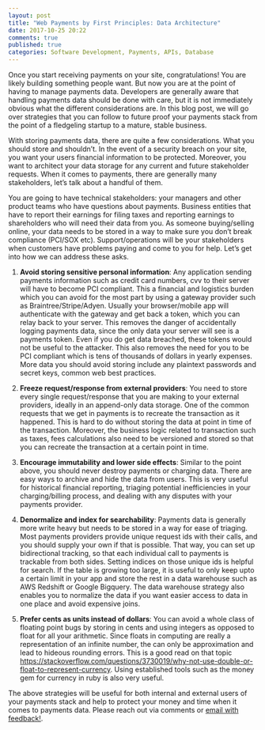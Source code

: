 ```yaml
---
layout: post
title: "Web Payments by First Principles: Data Architecture"
date: 2017-10-25 20:22
comments: true
published: true
categories: Software Development, Payments, APIs, Database
---
```


Once you start receiving payments on your site, congratulations! You are likely building something people want. But now you are at the point of having to manage payments data. Developers are generally aware that handling payments data should be done with care, but it is not immediately obvious what the different considerations are. In this blog post, we will go over strategies that you can follow to future proof your payments stack from the point of a fledgeling startup to a mature, stable business.

With storing payments data, there are quite a few considerations. What you should store and shouldn’t. In the event of a security breach on your site, you want your users financial information to be protected. Moreover, you want to architect your data storage for any current and future stakeholder requests. When it comes to payments, there are generally many stakeholders, let’s talk about a handful of them.

You are going to have technical stakeholders: your managers and other product teams who have questions about payments. Business entities that have to report their earnings for filing taxes and reporting earnings to shareholders who will need their data from you. As someone buying/selling online, your data needs to be stored in a way to make sure you don’t break compliance (PCI/SOX etc). Support/operations will be your stakeholders when customers have problems paying and come to you for help. Let’s get into how we can address these asks.

1. **Avoid storing sensitive personal information**: Any application sending payments information such as credit card numbers, cvv to their server will have to become PCI compliant. This a financial and logistics burden which you can avoid for the most part by using a gateway provider such as Braintree/Stripe/Adyen. Usually your browser/mobile app will authenticate with the gateway and get back a token, which you can relay back to your server. This removes the danger of accidentally logging payments data, since the only data your server will see is a payments token. Even if you do get data breached, these tokens would not be useful to the attacker. This also removes the need for you to be PCI compliant which is tens of thousands of dollars in yearly expenses.  More data you should avoid storing include any plaintext passwords and secret keys, common web best practices.

2. **Freeze request/response from external providers**: You need to store every single request/response that you are making to your external providers, ideally in an append-only data storage. One of the common requests that we get in payments is to recreate the transaction as it happened. This is hard to do without storing the data at point in time of the transaction. Moreover, the business logic related to transaction such as taxes, fees calculations also need to be versioned and stored so that you can recreate the transaction at a certain point in time.  

3. **Encourage immutability and lower side effects**: Similar to the point above, you should never destroy payments or charging data. There are easy ways to archive and hide the data from users. This is very useful for historical financial reporting, triaging potential inefficiencies in your charging/billing process, and dealing with any disputes with your payments provider.
 
4. **Denormalize and index for searchability**: Payments data is generally more write heavy but needs to be stored in a way for ease of triaging. Most payments providers provide unique request ids with their calls, and you should supply your own if that is possible. That way, you can set up bidirectional tracking, so that each individual call to payments is trackable from both sides. Setting indices on those unique ids is helpful for search. If the table is growing too large, it is useful to only keep upto a certain limit in your app and store the rest in a data warehouse such as AWS Redshift or Google Bigquery. The data warehouse strategy also enables you to normalize the data if you want easier access to data in one place and avoid expensive joins.

5. **Prefer cents as units instead of dollars**: You can avoid a whole class of floating point bugs by storing in cents and using integers as opposed to float for all your arithmetic. Since floats in computing are really a representation of an infinite number, the can only be approximation and lead to hideous rounding errors. This is a good read on that topic https://stackoverflow.com/questions/3730019/why-not-use-double-or-float-to-represent-currency. Using established tools such as the money gem for currency in ruby is also very useful.

The above strategies will be useful for both internal and external users of your payments stack and help to protect your money and time when it comes to payments data. Please reach out via comments or [email with feedback!](mailto:avi@aviadas.com).
